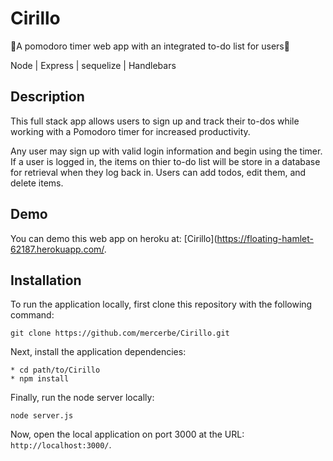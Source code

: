 # Cirillo
🍅A pomodoro timer web app with an integrated to-do list for users🍅

Node | Express | sequelize | Handlebars

## Description

This full stack app allows users to sign up and track their to-dos while working with a Pomodoro timer for increased productivity.

Any user may sign up with valid login information and begin using the timer. If a user is logged in, the items on thier to-do list will be store in a database for retrieval when they log back in. Users can add todos, edit them, and delete items.

## Demo

You can demo this web app on heroku at:  [Cirillo](https://floating-hamlet-62187.herokuapp.com/.

## Installation

To run the application locally, first clone this repository with the following command:

	git clone https://github.com/mercerbe/Cirillo.git

Next, install the application dependencies:

	* cd path/to/Cirillo
	* npm install

Finally, run the node server locally:

	node server.js

Now, open the local application on port 3000 at the URL: `http://localhost:3000/`.
